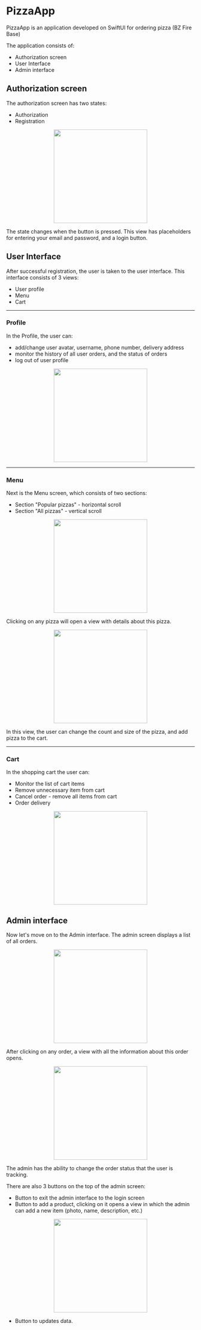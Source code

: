 #  PizzaApp

PizzaApp is an application developed on SwiftUI for ordering pizza (BZ Fire Base)

The application consists of:
* Authorization screen
* User Interface
* Admin interface

## Authorization screen
The authorization screen has two states:
* Authorization
* Registration

<p align="center"><img width="250" src="https://github.com/pppinkyyy/PizzaApp/raw/readme/docs/authView.gif"></p>


<!--<p align="center"><img width="250" src="https://github.com/pppinkyyy/PizzaApp/raw/readme/docs/gifv2.gif"></p>-->

The state changes when the button is pressed.
This view has placeholders for entering your email and password, and a login button.
 
## User Interface
After successful registration, the user is taken to the user interface.
This interface consists of 3 views:
* User profile
* Menu
* Cart
***
### Profile
In the Profile, the user can:
* add/change user avatar, username, phone number, delivery address
* monitor the history of all user orders, and the status of orders
* log out of user profile

<p align="center"><img width="250" src="https://github.com/pppinkyyy/PizzaApp/raw/readme/docs/screenShot.PNG"></p>

***
### Menu
Next is the Menu screen, which consists of two sections:
* Section "Popular pizzas" - horizontal scroll
* Section "All pizzas" - vertical scroll

<p align="center"><img width="250" src="https://github.com/pppinkyyy/PizzaApp/raw/readme/docs/menus.gif"></p>

Clicking on any pizza will open a view with details about this pizza.

<p align="center"><img width="250" src="https://github.com/pppinkyyy/PizzaApp/raw/readme/docs/IMG_6375.PNG"></p>

In this view, the user can change the count and size of the pizza, and add pizza to the cart.

***
### Cart
In the shopping cart the user can:
* Monitor the list of cart items
* Remove unnecessary item from cart
* Cancel order - remove all items from cart
* Order delivery

<p align="center"><img width="250" src="https://github.com/pppinkyyy/PizzaApp/raw/readme/docs/IMG_6376.PNG"></p>
 
## Admin interface
Now let's move on to the Admin interface.
The admin screen displays a list of all orders.

<p align="center"><img width="250" src="https://github.com/pppinkyyy/PizzaApp/raw/readme/docs/IMG_6379.PNG"></p>

After clicking on any order, a view with all the information about this order opens.

<p align="center"><img width="250" src="https://github.com/pppinkyyy/PizzaApp/raw/readme/docs/IMG_6380.PNG"></p>

The admin has the ability to change the order status that the user is tracking.

There are also 3 buttons on the top of the admin screen:
* Button to exit the admin interface to the login screen
* Button to add a product, clicking on it opens a view in which the admin can add a new item (photo, name, description, etc.)

<p align="center"><img width="250" src="https://github.com/pppinkyyy/PizzaApp/raw/readme/docs/IMG_6381.PNG"></p>

* Button to updates data.

